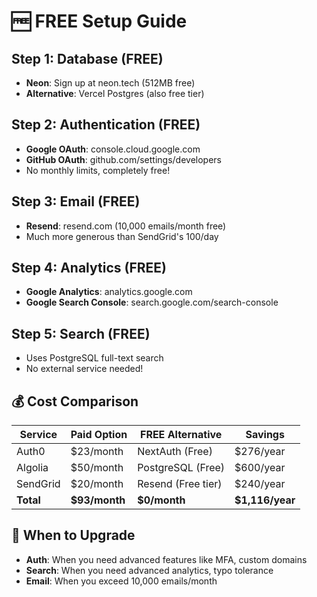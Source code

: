# 🆓 FREE Setup Guide

## Step 1: Database (FREE)
- **Neon**: Sign up at neon.tech (512MB free)
- **Alternative**: Vercel Postgres (also free tier)

## Step 2: Authentication (FREE)
- **Google OAuth**: console.cloud.google.com
- **GitHub OAuth**: github.com/settings/developers
- No monthly limits, completely free!

## Step 3: Email (FREE)
- **Resend**: resend.com (10,000 emails/month free)
- Much more generous than SendGrid's 100/day

## Step 4: Analytics (FREE)
- **Google Analytics**: analytics.google.com
- **Google Search Console**: search.google.com/search-console

## Step 5: Search (FREE)
- Uses PostgreSQL full-text search
- No external service needed!

## 💰 Cost Comparison

| Service | Paid Option | FREE Alternative | Savings |
|---------|-------------|------------------|---------|
| Auth0 | $23/month | NextAuth (Free) | $276/year |
| Algolia | $50/month | PostgreSQL (Free) | $600/year |
| SendGrid | $20/month | Resend (Free tier) | $240/year |
| **Total** | **$93/month** | **$0/month** | **$1,116/year** |

## 🚀 When to Upgrade

- **Auth**: When you need advanced features like MFA, custom domains
- **Search**: When you need advanced analytics, typo tolerance
- **Email**: When you exceed 10,000 emails/month
